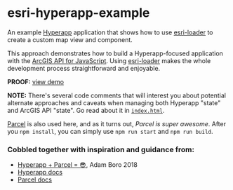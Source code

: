 # esri-hyperapp-example

An example [Hyperapp](https://hyperapp.js.org/) application that shows how to use [esri-loader](https://github.com/Esri/esri-loader) to create a custom map view and component.

This approach demonstrates how to build a Hyperapp-focused application with the [ArcGIS API for JavaScript](https://developers.arcgis.com/javascript/). Using [esri-loader](https://github.com/Esri/esri-loader) makes the whole development process straightforward and enjoyable.

**PROOF:** [view demo](https://jwasilgeo.github.io/esri-hyperapp-example/)

**NOTE:** There's several code comments that will interest you about potential alternate approaches and caveats when managing both Hyperapp "state" and ArcGIS API "state". Go read about it in [`index.html`](https://github.com/jwasilgeo/esri-hyperapp-example/blob/master/index.js).

[Parcel](https://parceljs.org/) is also used here, and as it turns out, _Parcel is super awesome_. After you `npm install`, you can simply use `npm run start` and `npm run build`.

### Cobbled together with inspiration and guidance from:

- [Hyperapp + Parcel = 😎](https://blog.daftcode.pl/hyperapp-parcel-71823bd93f1c), Adam Boro 2018
- [Hyperapp docs](https://github.com/hyperapp/hyperapp/blob/master/README.md)
- [Parcel docs](https://parceljs.org/)
